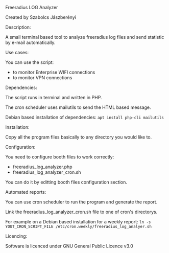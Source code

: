 Freeradius LOG Analyzer

Created by Szabolcs Jászberényi



Description:

A small terminal based tool to analyze freeradius log files and send statistic by e-mail automatically.



Use cases:

You can use the script:

- to monitor Enterprise WIFI connections
- to monitor VPN connections



Dependencies:

The script runs in terminal and written in PHP.

The cron scheduler uses mailutils to send the HTML based message.

Debian based installation of dependencies: ```apt install php-cli mailutils```



Installation:

Copy all the program files basically to any directory you would like to.



Configuration:

You need to configure booth files to work correctly:

- freeradius_log_analyzer.php
- freeradius_log_analyzer_cron.sh

You can do it by editting booth files configuration section.



Automated reports:

You can use cron scheduler to run the program and generate the report.

Link the freeradius_log_analyzer_cron.sh file to one of cron's directorys.

For example on a Debian based installation for a weekly report: ```ln -s YOUT_CRON_SCRIPT_FILE /etc/cron.weekly/freeradius_log_analyer.sh```



Licencing:

Software is licenced under GNU General Public Licence v3.0
